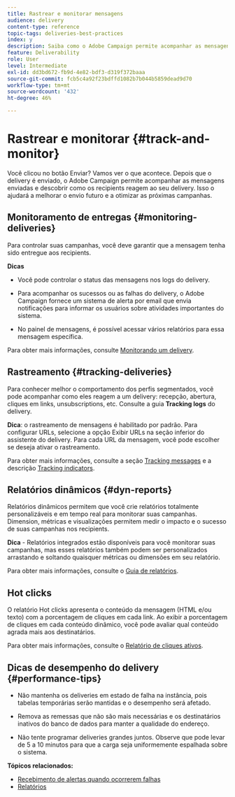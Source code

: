 ```yaml
---
title: Rastrear e monitorar mensagens
audience: delivery
content-type: reference
topic-tags: deliveries-best-practices
index: y
description: Saiba como o Adobe Campaign permite acompanhar as mensagens enviadas e descobrir como os recipients reagem ao seu delivery
feature: Deliverability
role: User
level: Intermediate
exl-id: dd3bd672-fb9d-4e82-bdf3-d319f372baaa
source-git-commit: fcb5c4a92f23bdffd1082b7b044b5859dead9d70
workflow-type: tm+mt
source-wordcount: '432'
ht-degree: 46%

---
```


# Rastrear e monitorar {#track-and-monitor}

Você clicou no botão Enviar? Vamos ver o que acontece. Depois que o delivery é enviado, o Adobe Campaign permite acompanhar as mensagens enviadas e descobrir como os recipients reagem ao seu delivery. Isso o ajudará a melhorar o envio futuro e a otimizar as próximas campanhas.

## Monitoramento de entregas {#monitoring-deliveries}

Para controlar suas campanhas, você deve garantir que a mensagem tenha sido entregue aos recipients.

**Dicas**

* Você pode controlar o status das mensagens nos logs do delivery.

* Para acompanhar os sucessos ou as falhas do delivery, o Adobe Campaign fornece um sistema de alerta por email que envia notificações para informar os usuários sobre atividades importantes do sistema.

* No painel de mensagens, é possível acessar vários relatórios para essa mensagem específica.

Para obter mais informações, consulte [Monitorando um delivery](../../sending/using/monitoring-a-delivery.md).

## Rastreamento {#tracking-deliveries}

Para conhecer melhor o comportamento dos perfis segmentados, você pode acompanhar como eles reagem a um delivery: recepção, abertura, cliques em links, unsubscriptions, etc. Consulte a guia **Tracking logs** do delivery.

**Dica**: o rastreamento de mensagens é habilitado por padrão. Para configurar URLs, selecione a opção Exibir URLs na seção inferior do assistente do delivery. Para cada URL da mensagem, você pode escolher se deseja ativar o rastreamento.

Para obter mais informações, consulte a seção [Tracking messages](../../sending/using/tracking-messages.md) e a descrição [Tracking indicators](../../reporting/using/tracking-indicators.md).

## Relatórios dinâmicos {#dyn-reports}

Relatórios dinâmicos permitem que você crie relatórios totalmente personalizáveis e em tempo real para monitorar suas campanhas. Dimension, métricas e visualizações permitem medir o impacto e o sucesso de suas campanhas nos recipients.

**Dica**  - Relatórios integrados estão disponíveis para você monitorar suas campanhas, mas esses relatórios também podem ser personalizados arrastando e soltando quaisquer métricas ou dimensões em seu relatório.

Para obter mais informações, consulte o [Guia de relatórios](../../reporting/using/about-dynamic-reports.md).

## Hot clicks

O relatório Hot clicks apresenta o conteúdo da mensagem (HTML e/ou texto) com a porcentagem de cliques em cada link. Ao exibir a porcentagem de cliques em cada conteúdo dinâmico, você pode avaliar qual conteúdo agrada mais aos destinatários.

Para obter mais informações, consulte o [Relatório de cliques ativos](../../reporting/using/hot-clicks.md).

## Dicas de desempenho do delivery {#performance-tips}

* Não mantenha os deliveries em estado de falha na instância, pois tabelas temporárias serão mantidas e o desempenho será afetado.

* Remova as remessas que não são mais necessárias e os destinatários inativos do banco de dados para manter a qualidade do endereço.

* Não tente programar deliveries grandes juntos. Observe que pode levar de 5 a 10 minutos para que a carga seja uniformemente espalhada sobre o sistema.

**Tópicos relacionados:**

* [Recebimento de alertas quando ocorrerem falhas](../../sending/using/receiving-alerts-when-failures-happen.md)
* [Relatórios](../../reporting/using/about-dynamic-reports.md)
